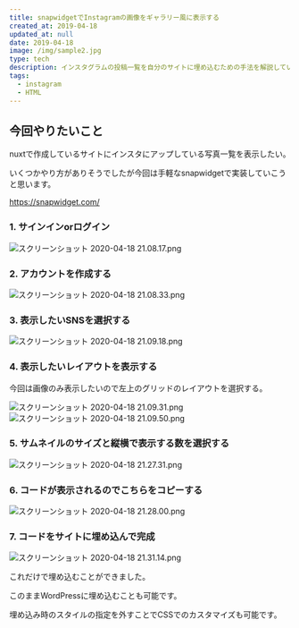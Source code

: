 ```yaml
---
title: snapwidgetでInstagramの画像をギャラリー風に表示する
created_at: 2019-04-18
updated_at: null
date: 2019-04-18
image: /img/sample2.jpg
type: tech
description: インスタグラムの投稿一覧を自分のサイトに埋め込むための手法を解説しています。
tags:
  - instagram
  - HTML
---
```


## 今回やりたいこと

nuxtで作成しているサイトにインスタにアップしている写真一覧を表示したい。

いくつかやり方がありそうでしたが今回は手軽なsnapwidgetで実装していこうと思います。

https://snapwidget.com/

### 1. サインインorログイン

<img alt="スクリーンショット 2020-04-18 21.08.17.png" src="https://qiita-image-store.s3.ap-northeast-1.amazonaws.com/0/199085/01fe4ab3-31f0-1685-d96d-0786c27ccfb5.png">

### 2. アカウントを作成する

<img  alt="スクリーンショット 2020-04-18 21.08.33.png" src="https://qiita-image-store.s3.ap-northeast-1.amazonaws.com/0/199085/7736af6e-2a72-ec49-c0db-87f30fd80c8e.png">

### 3. 表示したいSNSを選択する

<img  alt="スクリーンショット 2020-04-18 21.09.18.png" src="https://qiita-image-store.s3.ap-northeast-1.amazonaws.com/0/199085/dcca39c1-d04f-00ec-4530-6626aad672e5.png">

### 4. 表示したいレイアウトを表示する

今回は画像のみ表示したいので左上のグリッドのレイアウトを選択する。

<img  alt="スクリーンショット 2020-04-18 21.09.31.png" src="https://qiita-image-store.s3.ap-northeast-1.amazonaws.com/0/199085/9a879839-b05d-e41f-bf4c-e71a344cc1e6.png">

<img  alt="スクリーンショット 2020-04-18 21.09.50.png" src="https://qiita-image-store.s3.ap-northeast-1.amazonaws.com/0/199085/7b1ee982-1b16-dda1-2036-2824b2cf133f.png">


### 5. サムネイルのサイズと縦横で表示する数を選択する

<img  alt="スクリーンショット 2020-04-18 21.27.31.png" src="https://qiita-image-store.s3.ap-northeast-1.amazonaws.com/0/199085/627084cd-c914-02b0-2668-04a445186966.png">

### 6. コードが表示されるのでこちらをコピーする

<img  alt="スクリーンショット 2020-04-18 21.28.00.png" src="https://qiita-image-store.s3.ap-northeast-1.amazonaws.com/0/199085/21ddedb7-6d14-b3e0-4603-e91e6c43f52c.png">

### 7. コードをサイトに埋め込んで完成

<img alt="スクリーンショット 2020-04-18 21.31.14.png" src="https://qiita-image-store.s3.ap-northeast-1.amazonaws.com/0/199085/3e243c5a-f48f-87ff-f812-91f064392aa7.png">

これだけで埋め込むことができました。

このままWordPressに埋め込むことも可能です。

埋め込み時のスタイルの指定を外すことでCSSでのカスタマイズも可能です。
